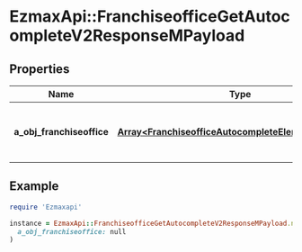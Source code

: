 # EzmaxApi::FranchiseofficeGetAutocompleteV2ResponseMPayload

## Properties

| Name | Type | Description | Notes |
| ---- | ---- | ----------- | ----- |
| **a_obj_franchiseoffice** | [**Array&lt;FranchiseofficeAutocompleteElementResponse&gt;**](FranchiseofficeAutocompleteElementResponse.md) | An array of Franchiseoffice autocomplete element response. | [optional] |

## Example

```ruby
require 'Ezmaxapi'

instance = EzmaxApi::FranchiseofficeGetAutocompleteV2ResponseMPayload.new(
  a_obj_franchiseoffice: null
)
```

